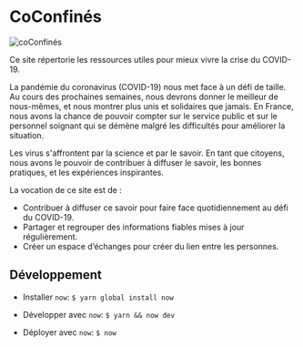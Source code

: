# CoConfinés

![coConfinés](https://co-confines.fr/og-image.png "coConfinés")

Ce site répertorie les ressources utiles pour mieux vivre la crise du COVID-19.

La pandémie du coronavirus (COVID-19) nous met face à un défi de taille. Au cours des prochaines semaines, nous devrons donner le meilleur de nous-mêmes, et nous montrer plus unis et solidaires que jamais. En France, nous avons la chance de pouvoir compter sur le service public et sur le personnel soignant qui se démène malgré les difficultés pour améliorer la situation.

Les virus s'affrontent par la science et par le savoir. En tant que citoyens, nous avons le pouvoir de contribuer à diffuser le savoir, les bonnes pratiques, et les expériences inspirantes.

La vocation de ce site est de :

- Contribuer à diffuser ce savoir pour faire face quotidiennement au défi du COVID-19.
- Partager et regrouper des informations fiables mises à jour régulièrement.
- Créer un espace d’échanges pour créer du lien entre les personnes.

## Développement

- Installer `now`:
  `$ yarn global install now`

- Développer avec `now`:
  `$ yarn && now dev`

- Déployer avec `now`:
  `$ now`
